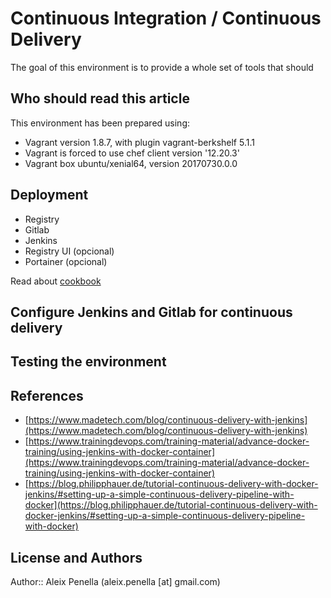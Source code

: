 # Continuous Integration / Continuous Delivery
The goal of this environment is to provide a whole set of tools that should


## Who should read this article

This environment has been prepared using:
- Vagrant version 1.8.7, with plugin vagrant-berkshelf 5.1.1
- Vagrant is forced to use chef client version '12.20.3'
- Vagrant box ubuntu/xenial64, version 20170730.0.0

## Deployment
- Registry
- Gitlab
- Jenkins
- Registry UI (opcional)
- Portainer (opcional)

Read about [cookbook](docs/cookbook.md)

## Configure Jenkins and Gitlab for continuous delivery

## Testing the environment


## References
- [https://www.madetech.com/blog/continuous-delivery-with-jenkins](https://www.madetech.com/blog/continuous-delivery-with-jenkins)
- [https://www.trainingdevops.com/training-material/advance-docker-training/using-jenkins-with-docker-container](https://www.trainingdevops.com/training-material/advance-docker-training/using-jenkins-with-docker-container)
- [https://blog.philipphauer.de/tutorial-continuous-delivery-with-docker-jenkins/#setting-up-a-simple-continuous-delivery-pipeline-with-docker](https://blog.philipphauer.de/tutorial-continuous-delivery-with-docker-jenkins/#setting-up-a-simple-continuous-delivery-pipeline-with-docker)

## License and Authors

Author:: Aleix Penella (aleix.penella [at] gmail.com)

